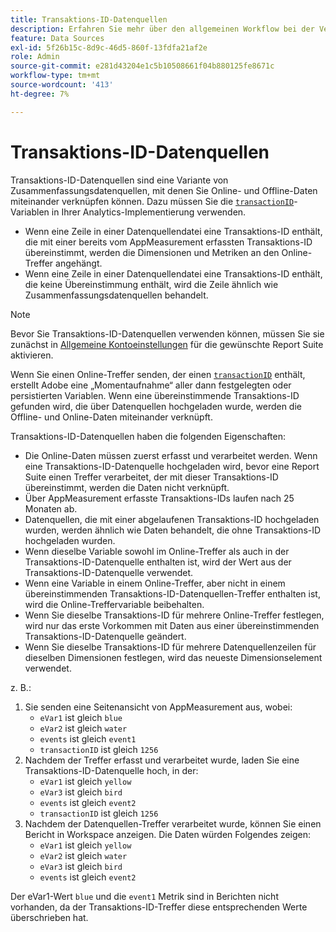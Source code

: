 ```yaml
---
title: Transaktions-ID-Datenquellen
description: Erfahren Sie mehr über den allgemeinen Workflow bei der Verwendung der Transaktions-ID-Datenquellen.
feature: Data Sources
exl-id: 5f26b15c-8d9c-46d5-860f-13fdfa21af2e
role: Admin
source-git-commit: e281d43204e1c5b10508661f04b880125fe8671c
workflow-type: tm+mt
source-wordcount: '413'
ht-degree: 7%

---
```


# Transaktions-ID-Datenquellen

Transaktions-ID-Datenquellen sind eine Variante von Zusammenfassungsdatenquellen, mit denen Sie Online- und Offline-Daten miteinander verknüpfen können. Dazu müssen Sie die [`transactionID`](/help/implement/vars/page-vars/transactionid.md)-Variablen in Ihrer Analytics-Implementierung verwenden.

* Wenn eine Zeile in einer Datenquellendatei eine Transaktions-ID enthält, die mit einer bereits vom AppMeasurement erfassten Transaktions-ID übereinstimmt, werden die Dimensionen und Metriken an den Online-Treffer angehängt.
* Wenn eine Zeile in einer Datenquellendatei eine Transaktions-ID enthält, die keine Übereinstimmung enthält, wird die Zeile ähnlich wie Zusammenfassungsdatenquellen behandelt.

>[!NOTE]
>
>Bevor Sie Transaktions-ID-Datenquellen verwenden können, müssen Sie sie zunächst in [Allgemeine Kontoeinstellungen](/help/admin/admin/c-manage-report-suites/c-edit-report-suites/general/general-acct-settings-admin.md) für die gewünschte Report Suite aktivieren.

Wenn Sie einen Online-Treffer senden, der einen [`transactionID`](/help/implement/vars/page-vars/transactionid.md) enthält, erstellt Adobe eine „Momentaufnahme“ aller dann festgelegten oder persistierten Variablen. Wenn eine übereinstimmende Transaktions-ID gefunden wird, die über Datenquellen hochgeladen wurde, werden die Offline- und Online-Daten miteinander verknüpft.

Transaktions-ID-Datenquellen haben die folgenden Eigenschaften:

* Die Online-Daten müssen zuerst erfasst und verarbeitet werden. Wenn eine Transaktions-ID-Datenquelle hochgeladen wird, bevor eine Report Suite einen Treffer verarbeitet, der mit dieser Transaktions-ID übereinstimmt, werden die Daten nicht verknüpft.
* Über AppMeasurement erfasste Transaktions-IDs laufen nach 25 Monaten ab.
* Datenquellen, die mit einer abgelaufenen Transaktions-ID hochgeladen wurden, werden ähnlich wie Daten behandelt, die ohne Transaktions-ID hochgeladen wurden.
* Wenn dieselbe Variable sowohl im Online-Treffer als auch in der Transaktions-ID-Datenquelle enthalten ist, wird der Wert aus der Transaktions-ID-Datenquelle verwendet.
* Wenn eine Variable in einem Online-Treffer, aber nicht in einem übereinstimmenden Transaktions-ID-Datenquellen-Treffer enthalten ist, wird die Online-Treffervariable beibehalten.
* Wenn Sie dieselbe Transaktions-ID für mehrere Online-Treffer festlegen, wird nur das erste Vorkommen mit Daten aus einer übereinstimmenden Transaktions-ID-Datenquelle geändert.
* Wenn Sie dieselbe Transaktions-ID für mehrere Datenquellenzeilen für dieselben Dimensionen festlegen, wird das neueste Dimensionselement verwendet.

z. B.:

1. Sie senden eine Seitenansicht von AppMeasurement aus, wobei:
   * `eVar1` ist gleich `blue`
   * `eVar2` ist gleich `water`
   * `events` ist gleich `event1`
   * `transactionID` ist gleich `1256`
2. Nachdem der Treffer erfasst und verarbeitet wurde, laden Sie eine Transaktions-ID-Datenquelle hoch, in der:
   * `eVar1` ist gleich `yellow`
   * `eVar3` ist gleich `bird`
   * `events` ist gleich `event2`
   * `transactionID` ist gleich `1256`
3. Nachdem der Datenquellen-Treffer verarbeitet wurde, können Sie einen Bericht in Workspace anzeigen. Die Daten würden Folgendes zeigen:
   * `eVar1` ist gleich `yellow`
   * `eVar2` ist gleich `water`
   * `eVar3` ist gleich `bird`
   * `events` ist gleich `event2`

Der eVar1-Wert `blue` und die `event1` Metrik sind in Berichten nicht vorhanden, da der Transaktions-ID-Treffer diese entsprechenden Werte überschrieben hat.

